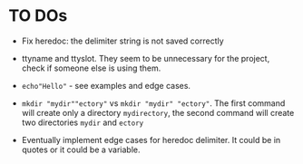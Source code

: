# TO DOs

- Fix heredoc: the delimiter string is not saved correctly
- ttyname and ttyslot. They seem to be unnecessary for the project, check if someone else is using them.

- `echo"Hello"` - see examples and edge cases.
- `mkdir "mydir""ectory"` vs `mkdir "mydir" "ectory"`. The first command will create only a directory `mydirectory`, the second command will create two directories `mydir` and `ectory`

- Eventually implement edge cases for heredoc delimiter. It could be in quotes or it could be a variable.
